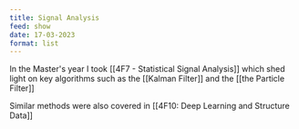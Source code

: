 ```yaml
---
title: Signal Analysis
feed: show
date: 17-03-2023
format: list
---
```



In the Master's year I took [[4F7 - Statistical Signal Analysis]] which shed light on key algorithms such as the [[Kalman Filter]] and the [[the Particle Filter]]

Similar methods were also covered in [[4F10: Deep Learning and Structure Data]]

